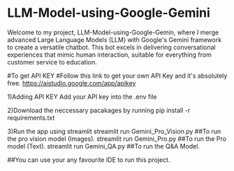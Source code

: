 # LLM-Model-using-Google-Gemini
Welcome to my project, LLM-Model-using-Google-Gemin, where I merge advanced Large Language Models (LLM) with Google's Gemini framework to create a versatile chatbot. This bot excels in delivering conversational experiences that mimic human interaction, suitable for everything from customer service to education. 

#To get API KEY
#Follow this link to get your own API Key and it's absolutely free.
https://aistudio.google.com/app/apikey

1)Adding API KEY
Add your API key into the .env file

2)Download the neccessary pacakages by running
pip install -r requirements.txt

3)Run the app using streamlit
streamlit run Gemini_Pro_Vision.py  ##To run the pro vision model (Images).
streamlit run Gemini_Pro.py  ##To run the Pro model (Text).
streamlit run Gemini_QA.py ##To run the Q&A Model.

##You can use your any favourite IDE to run this project.
